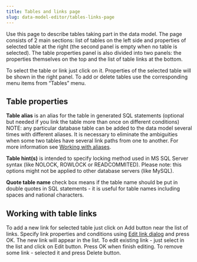 ```yaml
---
title: Tables and links page
slug: data-model-editor/tables-links-page
---
```


Use this page to describe tables taking part in the data model.
The page consists of 2 main sections: list of tables on the left side and properties of selected table at the right (the second panel is empty when no table is selected).
The table properties panel is also divided into two panels: the properties themselves on the top and the list of table links at the bottom.

To select the table or link just click on it. Properties of the selected table will be shown in the right panel.
To add or delete tables use the corresponding menu items from “Tables” menu.

## Table properties

**Table alias** is an alias for the table in generated SQL statements (optional but needed if you link the table more than once on different conditions)
NOTE: any particular database table can be added to the data model several times with different aliases. It is necessary to eliminate the ambiguities when some two tables have several link paths from one to another. For more information see [Working with aliases](/data-model-editor/working-with-aliases).

**Table hint(s)** is intended to specify locking method used in MS SQL Server syntax (like NOLOCK, ROWLOCK or READCOMMITED). Please note: this options might not be applied to other database servers (like MySQL).

**Quote table name** check box means if the table name should be put in double quotes in SQL statements - it is useful for table names including spaces and national characters.

## Working with table links

To add a new link for selected table just click on Add button near the list of links. Specify link properties and conditions using [Edit link dialog](/data-model-editor/edit-link-dialog) and press OK. The new link will appear in the list.
To edit existing link - just select in the list and click on Edit button. Press OK when finish editing.
To remove some link - selected it and press Delete button.